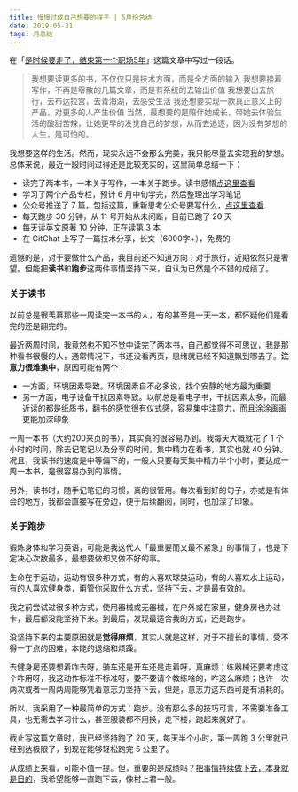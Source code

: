 ```yaml
---
title: 慢慢过成自己想要的样子 | 5月份总结
date: 2019-05-31
tags: 月总结
---
```


在「[是时候要走了，结束第一个职场5年](https://mp.weixin.qq.com/s/RuFaJBau67SmpA8OmtGy5A)」这篇文章中写过一段话。

> 我想要读更多的书，不仅仅只是技术方面，而是全方面的输入
> 我想要接着写作，不再是零散的几篇文章，而是有系统的去输出价值
> 我想要出去旅行，去布达拉宫，去青海湖，去感受生活
> 我还想要实现一款真正意义上的产品，对更多的人产生价值
> 当然，最想要的是陪伴她成长，带她去体验生活的酸甜苦辣，让她更早的发觉自己的梦想，从而去追逐，因为没有梦想的人生，是可怕的。  

我想要这样的生活。然而，现实永远不会那么完美，我只能尽量去实现我的梦想。总体来说，最近一段时间过得还是比较充实的，这里简单总结一下：

- 读完了两本书，一本关于写作，一本关于跑步。读书感悟[点这里查看](https://mp.weixin.qq.com/s/zLpVD2FqucGJ6KAMp97Eyg)
- 学习了两个产品专栏，预计 6 月中旬学完，然后整理出学习笔记
- 公众号推送了 7 篇，包括这篇，重新思考公众号要写什么，[点这里查看](https://mp.weixin.qq.com/s/yz8AyWCJgsOKcIsrUzeHcQ)
- 每天跑步 30 分钟，从 11 号开始从未间断，目前已跑了 20 天
- 每天读英文原著 10 分钟，正在读第 3 本
- 在 GitChat 上写了一篇技术分享，长文（6000字+），免费的

遗憾的是，对于要做什么产品，我目前还不知道方向；对于旅行，近期依然只是奢望。但能把**读书**和**跑步**这两件事情坚持下来，自认为已然是个不错的成绩了。

### 关于读书
以前总是很羡慕那些一周读完一本书的人，有的甚至是一天一本，都怀疑他们是看完的还是翻完的。

最近两周时间，我竟然也不知不觉中读完了两本书，自己都觉得不可思议，我是那种看书很慢的人，通常情况下，书还没看两页，思绪就已经不知道飘到哪去了。**注意力很难集中**，原因可能有两个：

- 一方面，环境因素导致。环境因素自不必多说，找个安静的地方最为重要
- 另一方面，电子设备干扰因素导致。以前总是看电子书，干扰因素太多，而最近读的都是纸质书，翻书的感觉很有仪式感，容易集中注意力，而且涂涂画画更能加深印象

一周一本书（大约200来页的书），其实真的很容易办到。我每天大概就花了 1 个小时的时间，除去记笔记以及分享的时间，集中精力在看书，其实也就 40 分钟。况且，我读书的速度是中等偏下的，一般人只要每天集中精力半个小时，要达成一周一本书，是很容易办到的事情。

另外，读书时，随手记笔记的习惯，真的很管用。每次看到好的句子，亦或是有体会的地方，我都会直接写在旁边，便于后续翻阅，同时，也加深了印象。

### 关于跑步
锻炼身体和学习英语，可能是我这代人「最重要而又最不紧急」的事情了，也是下定决心次数最多，最想要做却又做不好的事。

生命在于运动，运动有很多种方式，有的人喜欢球类运动，有的人喜欢水上运动，有的人喜欢健身类，甭管你采取什么方式，坚持下去，才是最有效的。

我之前尝试过很多种方式，使用器械或无器械，在户外或在家里，健身房也办过卡，最后都没能坚持下来。到最后，发现最适合我的方式，还是跑步。

没坚持下来的主要原因就是**觉得麻烦**，其实人就是这样，对于不擅长的事情，受不得一丁点的困难，本能的退缩和烦躁。

去健身房还要想着咋去呀，骑车还是开车还是走着呀，真麻烦；练器械还要考虑这个咋用呀，我这动作标准不标准呀，要不要请个教练啥的，咋这么麻烦；也许一次两次或者一周两周能够凭着意志力坚持下去，但是，意志力这东西可是有消耗的。

所以，我采用了一种最简单的方式：跑步。没有那么多的技巧可言，不需要准备工具，也无需去学习什么，甚至服装都不用换，走下楼，跑起来就好了。

截止写这篇文章时，我已经坚持跑了 20 天，每天半个小时，第一周跑 3 公里就已经到达极限了，到现在能够轻松跑完 5 公里了。

从成绩上来看，可能不值一提。但，重要的是成绩吗？[把事情持续做下去，本身就是目的](https://mp.weixin.qq.com/s/0-FUwlRc33JXfVRN85TBVg)，我希望能够一直跑下去，像村上君一般。